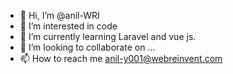 - 👋 Hi, I’m @anil-WRI
- 👀 I’m interested in code
- 🌱 I’m currently learning Laravel and vue js.
- 💞️ I’m looking to collaborate on ...
- 📫 How to reach me anil-y001@webreinvent.com
